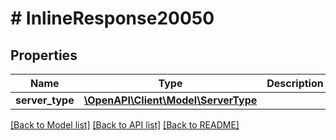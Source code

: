 # # InlineResponse20050

## Properties

Name | Type | Description | Notes
------------ | ------------- | ------------- | -------------
**server_type** | [**\OpenAPI\Client\Model\ServerType**](ServerType.md) |  | [optional]

[[Back to Model list]](../../README.md#models) [[Back to API list]](../../README.md#endpoints) [[Back to README]](../../README.md)
